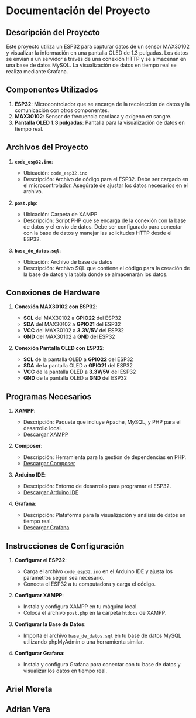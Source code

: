# Documentación del Proyecto

## Descripción del Proyecto

Este proyecto utiliza un ESP32 para capturar datos de un sensor MAX30102 y visualizar la información en una pantalla OLED de 1.3 pulgadas. Los datos se envían a un servidor a través de una conexión HTTP y se almacenan en una base de datos MySQL. La visualización de datos en tiempo real se realiza mediante Grafana.

## Componentes Utilizados

1. **ESP32**: Microcontrolador que se encarga de la recolección de datos y la comunicación con otros componentes.
2. **MAX30102**: Sensor de frecuencia cardíaca y oxígeno en sangre.
3. **Pantalla OLED 1.3 pulgadas**: Pantalla para la visualización de datos en tiempo real.

## Archivos del Proyecto

1. **`code_esp32.ino`**:
   - Ubicación: `code_esp32.ino`
   - Descripción: Archivo de código para el ESP32. Debe ser cargado en el microcontrolador. Asegúrate de ajustar los datos necesarios en el archivo.

2. **`post.php`**:
   - Ubicación: Carpeta de XAMPP
   - Descripción: Script PHP que se encarga de la conexión con la base de datos y el envío de datos. Debe ser configurado para conectar con la base de datos y manejar las solicitudes HTTP desde el ESP32.

3. **`base_de_datos.sql`**:
   - Ubicación: Archivo de base de datos
   - Descripción: Archivo SQL que contiene el código para la creación de la base de datos y la tabla donde se almacenarán los datos.

## Conexiones de Hardware

1. **Conexión MAX30102 con ESP32**:
   - **SCL** del MAX30102 a **GPIO22** del ESP32
   - **SDA** del MAX30102 a **GPIO21** del ESP32
   - **VCC** del MAX30102 a **3.3V/5V** del ESP32
   - **GND** del MAX30102 a **GND** del ESP32

2. **Conexión Pantalla OLED con ESP32**:
   - **SCL** de la pantalla OLED a **GPIO22** del ESP32
   - **SDA** de la pantalla OLED a **GPIO21** del ESP32
   - **VCC** de la pantalla OLED a **3.3V/5V** del ESP32
   - **GND** de la pantalla OLED a **GND** del ESP32

## Programas Necesarios

1. **XAMPP**:
   - Descripción: Paquete que incluye Apache, MySQL, y PHP para el desarrollo local.
   - [Descargar XAMPP](https://sourceforge.net/projects/xampp/files/XAMPP%20Windows/8.2.12/xampp-windows-x64-8.2.12-0-VS16-installer.exe/download)

2. **Composer**:
   - Descripción: Herramienta para la gestión de dependencias en PHP.
   - [Descargar Composer](https://getcomposer.org/Composer-Setup.exe)

3. **Arduino IDE**:
   - Descripción: Entorno de desarrollo para programar el ESP32.
   - [Descargar Arduino IDE](https://www.arduino.cc/en/software)

4. **Grafana**:
   - Descripción: Plataforma para la visualización y análisis de datos en tiempo real.
   - [Descargar Grafana](https://grafana.com/grafana/download?pg=get&plcmt=selfmanaged-box1-cta1)

## Instrucciones de Configuración

1. **Configurar el ESP32**:
   - Carga el archivo `code_esp32.ino` en el Arduino IDE y ajusta los parámetros según sea necesario.
   - Conecta el ESP32 a tu computadora y carga el código.

2. **Configurar XAMPP**:
   - Instala y configura XAMPP en tu máquina local.
   - Coloca el archivo `post.php` en la carpeta `htdocs` de XAMPP.

3. **Configurar la Base de Datos**:
   - Importa el archivo `base_de_datos.sql` en tu base de datos MySQL utilizando phpMyAdmin o una herramienta similar.

4. **Configurar Grafana**:
   - Instala y configura Grafana para conectar con tu base de datos y visualizar los datos en tiempo real.

## Ariel Moreta
## Adrian Vera
